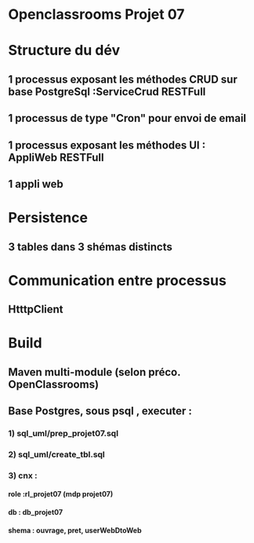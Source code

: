 # Openclassrooms Projet 07

# Structure du dév
## 1 processus  exposant les méthodes CRUD sur base PostgreSql :ServiceCrud RESTFull
## 1 processus  de type "Cron" pour envoi de email 
## 1 processus  exposant les méthodes UI : AppliWeb RESTFull
## 1 appli web 

# Persistence  
## 3 tables dans 3 shémas distincts

# Communication entre processus 
## HtttpClient

# Build 
## Maven multi-module (selon préco. OpenClassrooms)
## Base Postgres, sous psql , executer :
### 1) sql_uml/prep_projet07.sql
### 2) sql_uml/create_tbl.sql
### 3) cnx : 
#### role :rl_projet07 (mdp projet07)
#### db : db_projet07
#### shema : ouvrage, pret, userWebDtoWeb


